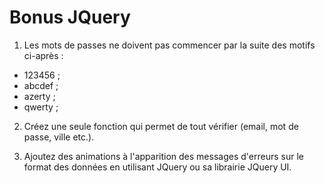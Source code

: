 # Bonus JQuery

1. Les mots de passes ne doivent pas commencer par la suite des motifs ci-après :
 - 123456 ;
 - abcdef ;
 - azerty ;
 - qwerty ;

2. Créez une seule fonction qui permet de tout vérifier (email, mot de passe, ville etc.).

3. Ajoutez des animations à l'apparition des messages d'erreurs sur le format des données en utilisant JQuery ou sa librairie JQuery UI.
